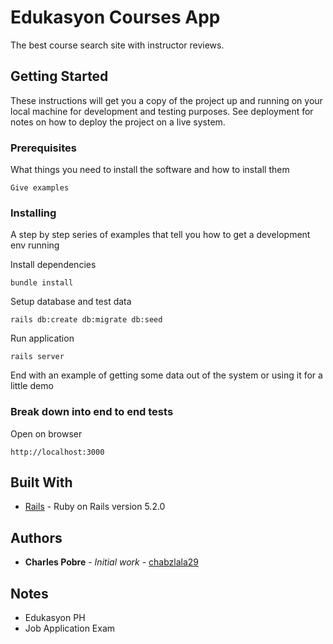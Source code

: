 # Edukasyon Courses App

The best course search site with instructor reviews.

## Getting Started

These instructions will get you a copy of the project up and running on your local machine for development and testing purposes. See deployment for notes on how to deploy the project on a live system.

### Prerequisites

What things you need to install the software and how to install them

```
Give examples
```

### Installing

A step by step series of examples that tell you how to get a development env running

Install dependencies

```
bundle install
```

Setup database and test data

```
rails db:create db:migrate db:seed
```

Run application

```
rails server
```

End with an example of getting some data out of the system or using it for a little demo

### Break down into end to end tests

Open on browser

```
http://localhost:3000
```

## Built With

* [Rails](https://rubyonrails.org) - Ruby on Rails version 5.2.0


## Authors

* **Charles Pobre** - *Initial work* - [chabzlala29](https://github.com/chabzlala29)

## Notes

* Edukasyon PH
* Job Application Exam
